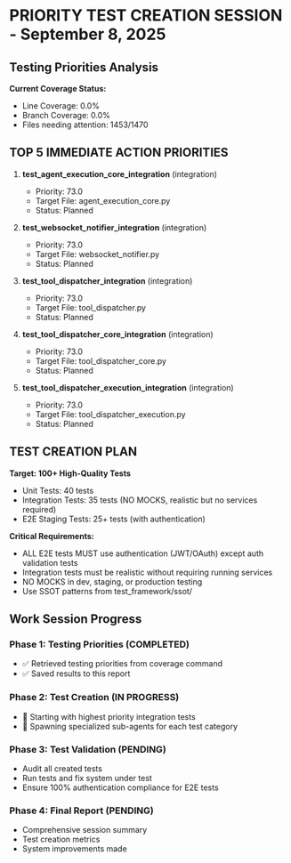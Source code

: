 # PRIORITY TEST CREATION SESSION - September 8, 2025

## Testing Priorities Analysis

**Current Coverage Status:**
- Line Coverage: 0.0%
- Branch Coverage: 0.0%
- Files needing attention: 1453/1470

## TOP 5 IMMEDIATE ACTION PRIORITIES

1. **test_agent_execution_core_integration** (integration)
   - Priority: 73.0
   - Target File: agent_execution_core.py
   - Status: Planned

2. **test_websocket_notifier_integration** (integration)
   - Priority: 73.0
   - Target File: websocket_notifier.py
   - Status: Planned

3. **test_tool_dispatcher_integration** (integration)
   - Priority: 73.0
   - Target File: tool_dispatcher.py
   - Status: Planned

4. **test_tool_dispatcher_core_integration** (integration)
   - Priority: 73.0
   - Target File: tool_dispatcher_core.py
   - Status: Planned

5. **test_tool_dispatcher_execution_integration** (integration)
   - Priority: 73.0
   - Target File: tool_dispatcher_execution.py
   - Status: Planned

## TEST CREATION PLAN

**Target: 100+ High-Quality Tests**
- Unit Tests: 40 tests
- Integration Tests: 35 tests (NO MOCKS, realistic but no services required)
- E2E Staging Tests: 25+ tests (with authentication)

**Critical Requirements:**
- ALL E2E tests MUST use authentication (JWT/OAuth) except auth validation tests
- Integration tests must be realistic without requiring running services
- NO MOCKS in dev, staging, or production testing
- Use SSOT patterns from test_framework/ssot/

## Work Session Progress

### Phase 1: Testing Priorities (COMPLETED)
- ✅ Retrieved testing priorities from coverage command
- ✅ Saved results to this report

### Phase 2: Test Creation (IN PROGRESS)
- 🔄 Starting with highest priority integration tests
- 🔄 Spawning specialized sub-agents for each test category

### Phase 3: Test Validation (PENDING)
- Audit all created tests
- Run tests and fix system under test
- Ensure 100% authentication compliance for E2E tests

### Phase 4: Final Report (PENDING)
- Comprehensive session summary
- Test creation metrics
- System improvements made